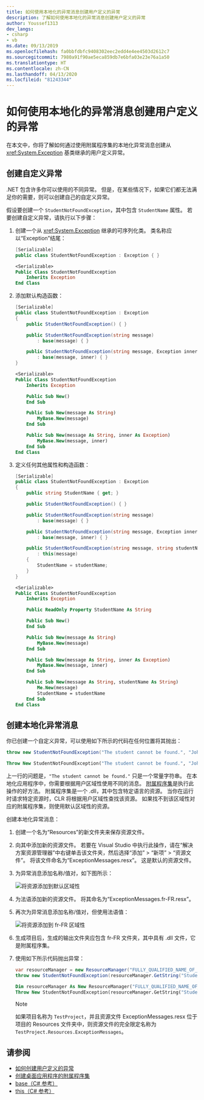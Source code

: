 ```yaml
---
title: 如何使用本地化的异常消息创建用户定义的异常
description: 了解如何使用本地化的异常消息创建用户定义的异常
author: Youssef1313
dev_langs:
- csharp
- vb
ms.date: 09/13/2019
ms.openlocfilehash: fa0bbfdbfc9408302eec2edd4e4ee4503d2612c7
ms.sourcegitcommit: 7980a91f90ae5eca859db7e6bfa03e23e76a1a50
ms.translationtype: HT
ms.contentlocale: zh-CN
ms.lasthandoff: 04/13/2020
ms.locfileid: "81243344"
---
```

# <a name="how-to-create-user-defined-exceptions-with-localized-exception-messages"></a>如何使用本地化的异常消息创建用户定义的异常

在本文中，你将了解如何通过使用附属程序集的本地化异常消息创建从 <xref:System.Exception> 基类继承的用户定义异常。

## <a name="create-custom-exceptions"></a>创建自定义异常

.NET 包含许多你可以使用的不同异常。 但是，在某些情况下，如果它们都无法满足你的需要，则可以创建自己的自定义异常。

假设要创建一个 `StudentNotFoundException`，其中包含 `StudentName` 属性。
若要创建自定义异常，请执行以下步骤：

1. 创建一个从 <xref:System.Exception> 继承的可序列化类。 类名称应以“Exception”结尾：

    ```csharp
    [Serializable]
    public class StudentNotFoundException : Exception { }
    ```

    ```vb
    <Serializable>
    Public Class StudentNotFoundException
        Inherits Exception
    End Class
    ```

1. 添加默认构造函数：

    ```csharp
    [Serializable]
    public class StudentNotFoundException : Exception
    {
        public StudentNotFoundException() { }

        public StudentNotFoundException(string message)
            : base(message) { }

        public StudentNotFoundException(string message, Exception inner)
            : base(message, inner) { }
    }
    ```

    ```vb
    <Serializable>
    Public Class StudentNotFoundException
        Inherits Exception

        Public Sub New()
        End Sub

        Public Sub New(message As String)
            MyBase.New(message)
        End Sub

        Public Sub New(message As String, inner As Exception)
            MyBase.New(message, inner)
        End Sub
    End Class
    ```

1. 定义任何其他属性和构造函数：

    ```csharp
    [Serializable]
    public class StudentNotFoundException : Exception
    {
        public string StudentName { get; }

        public StudentNotFoundException() { }

        public StudentNotFoundException(string message)
            : base(message) { }

        public StudentNotFoundException(string message, Exception inner)
            : base(message, inner) { }

        public StudentNotFoundException(string message, string studentName)
            : this(message)
        {
            StudentName = studentName;
        }
    }
    ```

    ```vb
    <Serializable>
    Public Class StudentNotFoundException
        Inherits Exception

        Public ReadOnly Property StudentName As String

        Public Sub New()
        End Sub

        Public Sub New(message As String)
            MyBase.New(message)
        End Sub

        Public Sub New(message As String, inner As Exception)
            MyBase.New(message, inner)
        End Sub

        Public Sub New(message As String, studentName As String)
            Me.New(message)
            StudentName = studentName
        End Sub
    End Class
    ```

## <a name="create-localized-exception-messages"></a>创建本地化异常消息

你已创建一个自定义异常，可以使用如下所示的代码在任何位置将其抛出：

```csharp
throw new StudentNotFoundException("The student cannot be found.", "John");
```

```vb
Throw New StudentNotFoundException("The student cannot be found.", "John")
```

上一行的问题是，`"The student cannot be found."` 只是一个常量字符串。 在本地化应用程序中，你需要根据用户区域性使用不同的消息。
[附属程序集](../../framework/resources/creating-satellite-assemblies-for-desktop-apps.md)是执行此操作的好方法。 附属程序集是一个 .dll，其中包含特定语言的资源。 当你在运行时请求特定资源时，CLR 将根据用户区域性查找该资源。 如果找不到该区域性对应的附属程序集，则使用默认区域性的资源。

创建本地化异常消息：

1. 创建一个名为“Resources”的新文件夹来保存资源文件。
1. 向其中添加新的资源文件。 若要在 Visual Studio 中执行此操作，请在“解决方案资源管理器”中右键单击该文件夹，然后选择“添加” > “新项” > “资源文件”。 将该文件命名为“ExceptionMessages.resx”。 这是默认的资源文件。
1. 为异常消息添加名称/值对，如下图所示：

   ![将资源添加到默认区域性](media/add-resources-to-default-culture.jpg)

1. 为法语添加新的资源文件。 将其命名为“ExceptionMessages.fr-FR.resx”。
1. 再次为异常消息添加名称/值对，但使用法语值：

   ![将资源添加到 fr-FR 区域性](media/add-resources-to-fr-culture.jpg)

1. 生成项目后，生成的输出文件夹应包含 fr-FR 文件夹，其中具有 .dll 文件，它是附属程序集。
1. 使用如下所示代码抛出异常：

    ```csharp
    var resourceManager = new ResourceManager("FULLY_QUALIFIED_NAME_OF_RESOURCE_FILE", Assembly.GetExecutingAssembly());
    throw new StudentNotFoundException(resourceManager.GetString("StudentNotFound"), "John");
    ```

    ```vb
    Dim resourceManager As New ResourceManager("FULLY_QUALIFIED_NAME_OF_RESOURCE_FILE", Assembly.GetExecutingAssembly())
    Throw New StudentNotFoundException(resourceManager.GetString("StudentNotFound"), "John")
    ```

    > [!NOTE]
    > 如果项目名称为 `TestProject`，并且资源文件 ExceptionMessages.resx 位于项目的 Resources 文件夹中，则资源文件的完全限定名称为 `TestProject.Resources.ExceptionMessages`。

## <a name="see-also"></a>请参阅

- [如何创建用户定义的异常](how-to-create-user-defined-exceptions.md)
- [创建桌面应用程序的附属程序集](../../framework/resources/creating-satellite-assemblies-for-desktop-apps.md)
- [base（C# 参考）](../../csharp/language-reference/keywords/base.md)
- [this（C# 参考）](../../csharp/language-reference/keywords/this.md)
